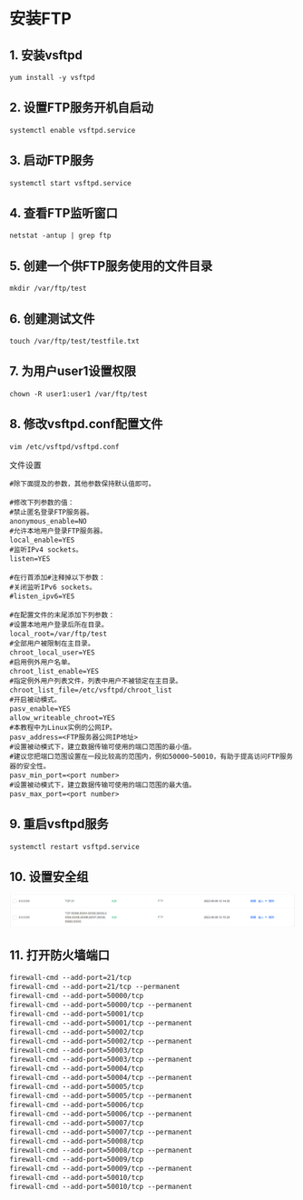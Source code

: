 # 安装FTP

## 1. 安装vsftpd

	yum install -y vsftpd

## 2. 设置FTP服务开机自启动

	systemctl enable vsftpd.service

## 3. 启动FTP服务

	systemctl start vsftpd.service

## 4. 查看FTP监听窗口

	netstat -antup | grep ftp

## 5. 创建一个供FTP服务使用的文件目录

	mkdir /var/ftp/test

## 6. 创建测试文件
	
	touch /var/ftp/test/testfile.txt

## 7. 为用户user1设置权限

	chown -R user1:user1 /var/ftp/test

## 8. 修改vsftpd.conf配置文件

	vim /etc/vsftpd/vsftpd.conf

文件设置  

	#除下面提及的参数，其他参数保持默认值即可。

	#修改下列参数的值：
	#禁止匿名登录FTP服务器。
	anonymous_enable=NO
	#允许本地用户登录FTP服务器。
	local_enable=YES
	#监听IPv4 sockets。
	listen=YES

	#在行首添加#注释掉以下参数：
	#关闭监听IPv6 sockets。
	#listen_ipv6=YES

	#在配置文件的末尾添加下列参数：
	#设置本地用户登录后所在目录。
	local_root=/var/ftp/test
	#全部用户被限制在主目录。
	chroot_local_user=YES
	#启用例外用户名单。
	chroot_list_enable=YES
	#指定例外用户列表文件，列表中用户不被锁定在主目录。
	chroot_list_file=/etc/vsftpd/chroot_list
	#开启被动模式。
	pasv_enable=YES
	allow_writeable_chroot=YES
	#本教程中为Linux实例的公网IP。
	pasv_address=<FTP服务器公网IP地址>
	#设置被动模式下，建立数据传输可使用的端口范围的最小值。
	#建议您把端口范围设置在一段比较高的范围内，例如50000~50010，有助于提高访问FTP服务器的安全性。
	pasv_min_port=<port number>
	#设置被动模式下，建立数据传输可使用的端口范围的最大值。
	pasv_max_port=<port number>

## 9. 重启vsftpd服务

	systemctl restart vsftpd.service

## 10. 设置安全组

![FTP安全组](https://github.com/kaijing-zhang/kaijing-zhang.github.io/blob/main/img/ftp%20%E5%AE%89%E5%85%A8%E7%BB%84.png)

## 11. 打开防火墙端口

	firewall-cmd --add-port=21/tcp
	firewall-cmd --add-port=21/tcp --permanent
	firewall-cmd --add-port=50000/tcp
	firewall-cmd --add-port=50000/tcp --permanent
	firewall-cmd --add-port=50001/tcp
	firewall-cmd --add-port=50001/tcp --permanent
	firewall-cmd --add-port=50002/tcp
	firewall-cmd --add-port=50002/tcp --permanent
	firewall-cmd --add-port=50003/tcp
	firewall-cmd --add-port=50003/tcp --permanent
	firewall-cmd --add-port=50004/tcp
	firewall-cmd --add-port=50004/tcp --permanent
	firewall-cmd --add-port=50005/tcp
	firewall-cmd --add-port=50005/tcp --permanent
	firewall-cmd --add-port=50006/tcp
	firewall-cmd --add-port=50006/tcp --permanent
	firewall-cmd --add-port=50007/tcp
	firewall-cmd --add-port=50007/tcp --permanent
	firewall-cmd --add-port=50008/tcp
	firewall-cmd --add-port=50008/tcp --permanent
	firewall-cmd --add-port=50009/tcp
	firewall-cmd --add-port=50009/tcp --permanent
	firewall-cmd --add-port=50010/tcp
	firewall-cmd --add-port=50010/tcp --permanent

